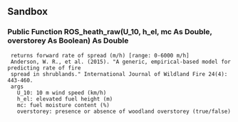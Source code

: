 ## Sandbox

### Public Function ROS_heath_raw(U_10, h_el, mc As Double, overstorey As Boolean) As Double
     returns forward rate of spread (m/h) [range: 0-6000 m/h]
     Anderson, W. R., et al. (2015). "A generic, empirical-based model for predicting rate of fire
     spread in shrublands." International Journal of Wildland Fire 24(4): 443-460.
     args
       U_10: 10 m wind speed (km/h)
       h_el: elevated fuel height (m)
       mc: fuel moisture content (%)
       overstorey: presence or absence of woodland overstorey (true/false)
